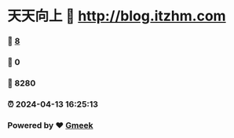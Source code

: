 # 天天向上 :link: http://blog.itzhm.com 
### :page_facing_up: [8](http://blog.itzhm.com/tag.html) 
### :speech_balloon: 0 
### :hibiscus: 8280 
### :alarm_clock: 2024-04-13 16:25:13 
### Powered by :heart: [Gmeek](https://github.com/Meekdai/Gmeek)
